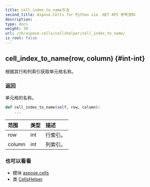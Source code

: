 ```yaml
---
title: cell_index_to_name方法
second_title: Aspose.Cells for Python via .NET API 参考资料
description:
type: docs
weight: 30
url: /zh/aspose.cells/cellshelper/cell_index_to_name/
is_root: false
---
```

##  cell_index_to_name(row, column) {#int-int}
根据其行和列索引获取单元格名称。


### 返回

单元格的名称。


```python
def cell_index_to_name(self, row, column):
    ...
```


|范围|类型|描述|
| :- | :- | :- |
| row | int |行索引。|
| column | int |列索引。|



### 也可以看看
* 模块 [aspose.cells](../../)
* 类 [CellsHelper](/cells/python-net/zh/aspose.cells/cellshelper)
